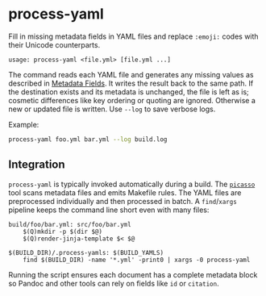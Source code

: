 # process-yaml

Fill in missing metadata fields in YAML files and replace `:emoji:` codes with
their Unicode counterparts.

```
usage: process-yaml <file.yml> [file.yml ...]
```

The command reads each YAML file and generates any missing values as described
in [Metadata Fields](../reference/metadata-fields.md). It writes the result
back to the same path. If the destination exists and its metadata is
unchanged, the file is left as is; cosmetic differences like key ordering or
quoting are ignored. Otherwise a new or updated file is written. Use `--log`
to save verbose logs.

Example:

```bash
process-yaml foo.yml bar.yml --log build.log
```

## Integration

`process-yaml` is typically invoked automatically during a build. The
[`picasso`](picasso.md) tool scans metadata files and emits Makefile rules.
The YAML files are preprocessed individually and then processed in batch. A
`find`/`xargs` pipeline keeps the command line short even with many files:

```make
build/foo/bar.yml: src/foo/bar.yml
    $(Q)mkdir -p $(dir $@)
    $(Q)render-jinja-template $< $@

$(BUILD_DIR)/.process-yamls: $(BUILD_YAMLS)
    find $(BUILD_DIR) -name '*.yml' -print0 | xargs -0 process-yaml
```

Running the script ensures each document has a complete metadata block so
Pandoc and other tools can rely on fields like `id` or `citation`.

